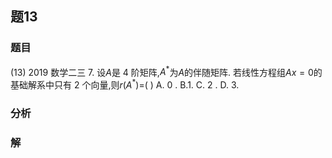 ## 题13
### 题目
(13) 2019 数学二三
7. 设$A$是 4 阶矩阵,$A^*$为$A$的伴随矩阵. 若线性方程组$Ax = 0$的基础解系中只有 2 个向量,则$r(A^*) =$( )
A. 0 . B.1. C. 2 . D. 3.
### 分析

### 解